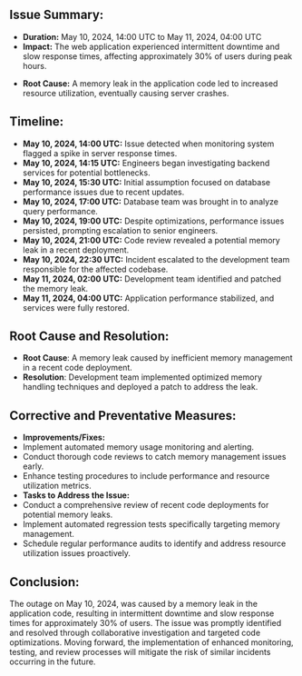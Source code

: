 ## Issue Summary:

* **Duration:** May 10, 2024, 14:00 UTC to May 11, 2024, 04:00 UTC
* **Impact:** The web application experienced intermittent downtime and slow response times, affecting approximately 30% of users during peak hours.
- **Root Cause:** A memory leak in the application code led to increased resource utilization, eventually causing server crashes.

## Timeline:

* **May 10, 2024, 14:00 UTC:** Issue detected when monitoring system flagged a spike in server response times.
* **May 10, 2024, 14:15 UTC:** Engineers began investigating backend services for potential bottlenecks.
* **May 10, 2024, 15:30 UTC:** Initial assumption focused on database performance issues due to recent updates.
* **May 10, 2024, 17:00 UTC:** Database team was brought in to analyze query performance.
* **May 10, 2024, 19:00 UTC:** Despite optimizations, performance issues persisted, prompting escalation to senior engineers.
* **May 10, 2024, 21:00 UTC:** Code review revealed a potential memory leak in a recent deployment.
* **May 10, 2024, 22:30 UTC:** Incident escalated to the development team responsible for the affected codebase.
* **May 11, 2024, 02:00 UTC:** Development team identified and patched the memory leak.
* **May 11, 2024, 04:00 UTC:** Application performance stabilized, and services were fully restored.

## Root Cause and Resolution:

* **Root Cause**: A memory leak caused by inefficient memory management in a recent code deployment.
* **Resolution**: Development team implemented optimized memory handling techniques and deployed a patch to address the leak.

## Corrective and Preventative Measures:

* **Improvements/Fixes:**
* Implement automated memory usage monitoring and alerting.
* Conduct thorough code reviews to catch memory management issues early.
* Enhance testing procedures to include performance and resource utilization metrics.
* **Tasks to Address the Issue:**
* Conduct a comprehensive review of recent code deployments for potential memory leaks.
* Implement automated regression tests specifically targeting memory management.
* Schedule regular performance audits to identify and address resource utilization issues proactively.

## Conclusion:

The outage on May 10, 2024, was caused by a memory leak in the application code, resulting in intermittent downtime and slow response times for approximately 30% of users. The issue was promptly identified and resolved through collaborative investigation and targeted code optimizations. Moving forward, the implementation of enhanced monitoring, testing, and review processes will mitigate the risk of similar incidents occurring in the future.
